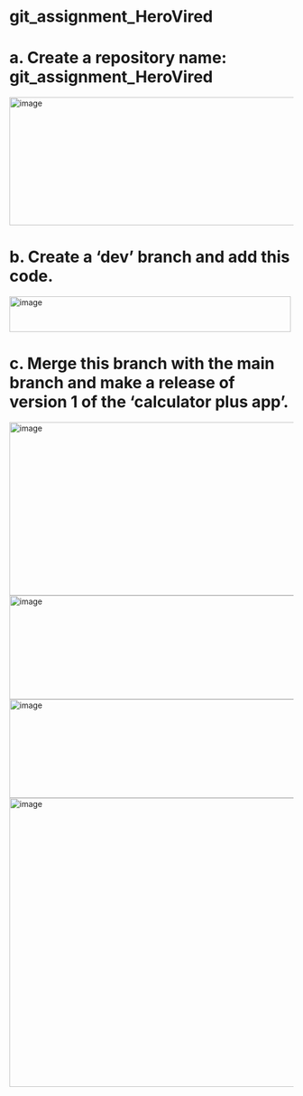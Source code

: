 # git_assignment_HeroVired

# a. Create a repository name: git_assignment_HeroVired

<img width="1106" height="227" alt="image" src="https://github.com/user-attachments/assets/90e2e023-6de8-495f-91bb-31787d88656c" />

# b. Create a ‘dev’ branch and add this code.
<img width="499" height="63" alt="image" src="https://github.com/user-attachments/assets/1d04b771-777d-4777-8f19-90809902c7c7" />

# c. Merge this branch with the main branch and make a release of version 1 of the ‘calculator plus app’.
<img width="542" height="307" alt="image" src="https://github.com/user-attachments/assets/97913b41-2f66-457f-bd0c-41285b6716ee" />
<img width="661" height="184" alt="image" src="https://github.com/user-attachments/assets/a5356fab-6e0c-4ace-87fb-40593eeb5074" />
<img width="949" height="175" alt="image" src="https://github.com/user-attachments/assets/5005b3c3-d4f5-483a-b4f5-4e4a106e8e0c" />
<img width="1429" height="512" alt="image" src="https://github.com/user-attachments/assets/660bab34-2848-4ed7-940e-4da360175b63" />


